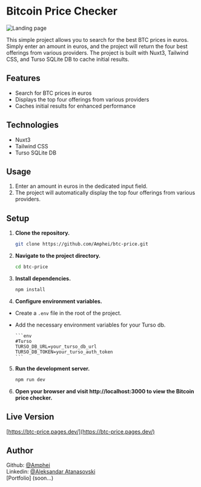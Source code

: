 # Bitcoin Price Checker

![Landing page](https://res.cloudinary.com/dkofkuquf/image/upload/v1705710748/nuxtshop/ahvofnnfwjtooptlxamk.png)

This simple project allows you to search for the best BTC prices in euros.
Simply enter an amount in euros, and the project will return the four best
offerings from various providers. The project is built with Nuxt3, Tailwind CSS,
and Turso SQLite DB to cache initial results.

## Features

- Search for BTC prices in euros
- Displays the top four offerings from various providers
- Caches initial results for enhanced performance

## Technologies

- Nuxt3
- Tailwind CSS
- Turso SQLite DB

## Usage

1. Enter an amount in euros in the dedicated input field.
2. The project will automatically display the top four offerings from various
   providers.

## Setup

1. **Clone the repository.**

   ```bash
   git clone https://github.com/Amphei/btc-price.git

   ```

2. **Navigate to the project directory.**

   ```bash
   cd btc-price

   ```

3. **Install dependencies.**

   ```bash
   npm install

   ```

4. **Configure environment variables.**

- Create a `.env` file in the root of the project.
- Add the necessary environment variables for your Turso db.

      ```env
      #Turso
      TURSO_DB_URL=your_turso_db_url
      TURSO_DB_TOKEN=your_turso_auth_token
      ```

5. **Run the development server.**

   ```bash
   npm run dev

   ```

6. **Open your browser and visit http://localhost:3000 to view the Bitcoin price
   checker.**

## Live Version

[https://btc-price.pages.dev/](https://btc-price.pages.dev/)

## Author

Github: [@Amphei](https://github.com/Amphei) <br> Linkedin:
[@Aleksandar Atanasovski](https://www.linkedin.com/in/aleksandar-atanasovski-16b123263/)
<br> [Portfolio] (soon...)
